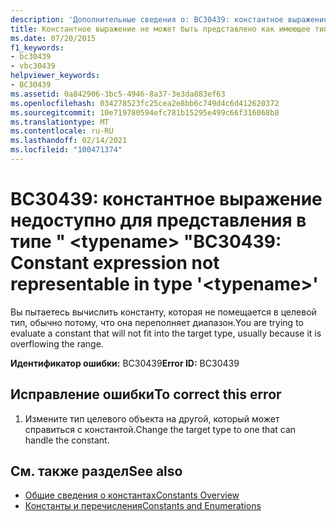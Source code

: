 ```yaml
---
description: 'Дополнительные сведения о: BC30439: константное выражение недоступно для представления в типе " <typename> "'
title: Константное выражение не может быть представлено как имеющее тип <typename>
ms.date: 07/20/2015
f1_keywords:
- bc30439
- vbc30439
helpviewer_keywords:
- BC30439
ms.assetid: 0a842906-3bc5-4946-8a37-3e3da883ef63
ms.openlocfilehash: 034278523fc25cea2e8bb6c749d4c6d412620372
ms.sourcegitcommit: 10e719780594efc781b15295e499c66f316068b8
ms.translationtype: MT
ms.contentlocale: ru-RU
ms.lasthandoff: 02/14/2021
ms.locfileid: "100471374"
---
```

# <a name="bc30439-constant-expression-not-representable-in-type-typename"></a><span data-ttu-id="a69f6-103">BC30439: константное выражение недоступно для представления в типе " \<typename> "</span><span class="sxs-lookup"><span data-stu-id="a69f6-103">BC30439: Constant expression not representable in type '\<typename>'</span></span>

<span data-ttu-id="a69f6-104">Вы пытаетесь вычислить константу, которая не помещается в целевой тип, обычно потому, что она переполняет диапазон.</span><span class="sxs-lookup"><span data-stu-id="a69f6-104">You are trying to evaluate a constant that will not fit into the target type, usually because it is overflowing the range.</span></span>

 <span data-ttu-id="a69f6-105">**Идентификатор ошибки:** BC30439</span><span class="sxs-lookup"><span data-stu-id="a69f6-105">**Error ID:** BC30439</span></span>

## <a name="to-correct-this-error"></a><span data-ttu-id="a69f6-106">Исправление ошибки</span><span class="sxs-lookup"><span data-stu-id="a69f6-106">To correct this error</span></span>

1. <span data-ttu-id="a69f6-107">Измените тип целевого объекта на другой, который может справиться с константой.</span><span class="sxs-lookup"><span data-stu-id="a69f6-107">Change the target type to one that can handle the constant.</span></span>

## <a name="see-also"></a><span data-ttu-id="a69f6-108">См. также раздел</span><span class="sxs-lookup"><span data-stu-id="a69f6-108">See also</span></span>

- [<span data-ttu-id="a69f6-109">Общие сведения о константах</span><span class="sxs-lookup"><span data-stu-id="a69f6-109">Constants Overview</span></span>](../../programming-guide/language-features/constants-enums/constants-overview.md)
- [<span data-ttu-id="a69f6-110">Константы и перечисления</span><span class="sxs-lookup"><span data-stu-id="a69f6-110">Constants and Enumerations</span></span>](../constants-and-enumerations.md)
